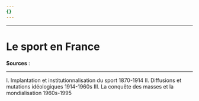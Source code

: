 ```yaml
---
{}
---
```

***
# Le sport en France 

**Sources** : 

***
I. Implantation et institutionnalisation du sport 1870-1914
II. Diffusions et mutations idéologiques 1914-1960s 
III. La conquête des masses et la mondialisation 1960s-1995 

